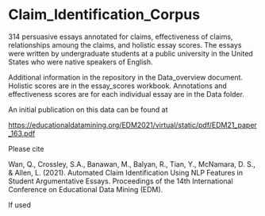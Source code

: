# Claim_Identification_Corpus
314 persuasive essays annotated for claims, effectiveness of claims, relationships amoung the claims, and holistic essay scores. The essays were written by undergraduate students at a public university in the United States who were native speakers of English. 

Additional information in the repository in the Data_overview document. Holistic scores are in the essay_scores workbook. Annotations and effectiveness scores are for each individual essay are in the Data folder.

An initial publication on this data can be found at

https://educationaldatamining.org/EDM2021/virtual/static/pdf/EDM21_paper_163.pdf

Please cite

Wan, Q., Crossley, S.A., Banawan, M., Balyan, R., Tian, Y., McNamara, D. S., & Allen, L. (2021). Automated Claim Identification Using NLP Features in Student Argumentative Essays. Proceedings of the 14th International Conference on Educational Data Mining (EDM).

If used
